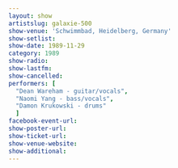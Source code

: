 ```yaml
---
layout: show
artistslug: galaxie-500
show-venue: 'Schwimmbad, Heidelberg, Germany'
show-setlist: 
show-date: 1989-11-29
category: 1989
show-radio: 
show-lastfm: 
show-cancelled: 
performers: [
  "Dean Wareham - guitar/vocals",
  "Naomi Yang - bass/vocals",
  "Damon Krukowski - drums"
  ]
facebook-event-url: 
show-poster-url: 
show-ticket-url: 
show-venue-website: 
show-additional: 
---
```


